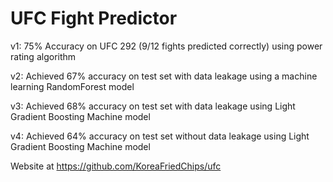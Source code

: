 # UFC Fight Predictor

v1:
75% Accuracy on UFC 292 (9/12 fights predicted correctly) using power rating algorithm

v2:
Achieved 67% accuracy on test set with data leakage using a machine learning RandomForest model

v3:
Achieved 68% accuracy on test set with data leakage using Light Gradient Boosting Machine model

v4:
Achieved 64% accuracy on test set without data leakage using Light Gradient Boosting Machine model

Website at https://github.com/KoreaFriedChips/ufc
